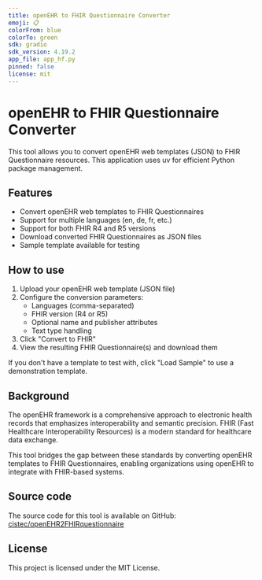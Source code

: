 ```yaml
---
title: openEHR to FHIR Questionnaire Converter
emoji: 📋
colorFrom: blue
colorTo: green
sdk: gradio
sdk_version: 4.19.2
app_file: app_hf.py
pinned: false
license: mit
---
```


# openEHR to FHIR Questionnaire Converter

This tool allows you to convert openEHR web templates (JSON) to FHIR Questionnaire resources. This application uses uv for efficient Python package management.

## Features

* Convert openEHR web templates to FHIR Questionnaires
* Support for multiple languages (en, de, fr, etc.)
* Support for both FHIR R4 and R5 versions
* Download converted FHIR Questionnaires as JSON files
* Sample template available for testing

## How to use

1. Upload your openEHR web template (JSON file)
2. Configure the conversion parameters:
   - Languages (comma-separated)
   - FHIR version (R4 or R5)
   - Optional name and publisher attributes
   - Text type handling
3. Click "Convert to FHIR"
4. View the resulting FHIR Questionnaire(s) and download them

If you don't have a template to test with, click "Load Sample" to use a demonstration template.

## Background

The openEHR framework is a comprehensive approach to electronic health records that emphasizes interoperability and semantic precision. FHIR (Fast Healthcare Interoperability Resources) is a modern standard for healthcare data exchange.

This tool bridges the gap between these standards by converting openEHR templates to FHIR Questionnaires, enabling organizations using openEHR to integrate with FHIR-based systems.

## Source code

The source code for this tool is available on GitHub: [cistec/openEHR2FHIRquestionnaire](https://github.com/cistec-com/openEHR2FHIRquestionnaire)

## License

This project is licensed under the MIT License.

